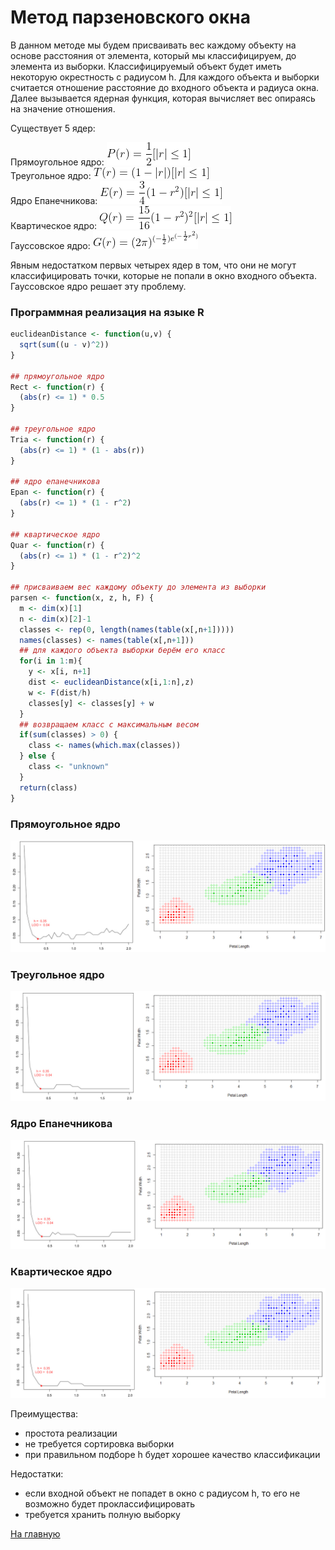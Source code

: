 # Метод парзеновского окна

В данном методе мы будем присваивать вес каждому объекту на основе расстояния от элемента, который мы классифицируем, до элемента из выборки. Классифицируемый объект будет иметь некоторую окрестность с радиусом h. Для каждого объекта и выборки считается отношение расстояние до входного объекта и радиуса окна. Далее вызывается ядерная функция, которая вычисляет вес опираясь на значение отношения.

Существует 5 ядер:

Прямоугольное ядро: ![pr_y](pr_y.gif)<br>
Треугольное ядро: ![tr_y](tr_y.gif)<br>
Ядро Епанечникова: ![ep_y](ep_y.gif)<br>
Квартическое ядро: ![kv_y](kv_y.gif)<br>
Гауссовское ядро: ![g_y](g_y.gif)<br>

Явным недостатком первых четырех ядер в том, что они не могут классифицировать точки, которые не попали в окно входного объекта. Гауссовское ядро решает эту проблему.

### Программная реализация на языке R

```R
euclideanDistance <- function(u,v) {
  sqrt(sum((u - v)^2))
}

## прямоугольное ядро
Rect <- function(r) {
  (abs(r) <= 1) * 0.5
}

## треугольное ядро
Tria <- function(r) {
  (abs(r) <= 1) * (1 - abs(r))
}

## ядро епанечникова
Epan <- function(r) {
  (abs(r) <= 1) * (1 - r^2)
}

## квартическое ядро
Quar <- function(r) {
  (abs(r) <= 1) * (1 - r^2)^2
}

## присваиваем вес каждому объекту до элемента из выборки
parsen <- function(x, z, h, F) {
  m <- dim(x)[1]
  n <- dim(x)[2]-1
  classes <- rep(0, length(names(table(x[,n+1]))))
  names(classes) <- names(table(x[,n+1]))
  ## для каждого объекта выборки берём его класс
  for(i in 1:m){
    y <- x[i, n+1]
    dist <- euclideanDistance(x[i,1:n],z)
    w <- F(dist/h)
    classes[y] <- classes[y] + w
  }
  ## возвращаем класс с максимальным весом
  if(sum(classes) > 0) {
    class <- names(which.max(classes))
  } else {
    class <- "unknown"
  }
  return(class)
}
```

### Прямоугольное ядро

<img src="pr_y_kk_loo.jpg">

### Треугольное ядро

<img src="tr_y_kk_loo.jpg">

### Ядро Епанечникова

<img src="ep_y_kk_loo.jpg">

### Квартическое ядро

<img src="kv_y_kk_loo.jpg">


Преимущества:
<ul>
<li>простота реализации</li>
<li>не требуется сортировка выборки</li>
<li>при правильном подборе h будет хорошее качество классификации</li>
</ul>

Недостатки:
<ul>
<li>если входной объект не попадет в окно с радиусом h, то его не возможно будет проклассифицировать</li>
<li>требуется хранить полную выборку</li>
</ul>

<a href="https://github.com/davilexx/ml1">На главную</a>
